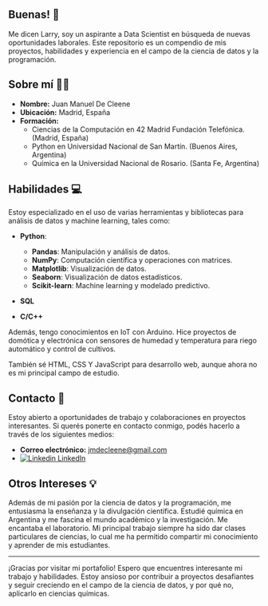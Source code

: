 ## Buenas! 👋

Me dicen Larry, soy un aspirante a Data Scientist en búsqueda de nuevas oportunidades laborales.
Este repositorio es un compendio de mis proyectos, habilidades y experiencia en el campo de la ciencia de datos y la programación.

## Sobre mí 🧑‍🏫

- **Nombre:** Juan Manuel De Cleene
- **Ubicación:** Madrid, España
- **Formación:**
  - Ciencias de la Computación en 42 Madrid Fundación Telefónica. (Madrid, España)
  - Python en Universidad Nacional de San Martín. (Buenos Aires, Argentina)
  - Química en la Universidad Nacional de Rosario. (Santa Fe, Argentina)

## Habilidades 💻

Estoy especializado en el uso de varias herramientas y bibliotecas para análisis de datos y machine learning, tales como:

- **Python**:
  - **Pandas**: Manipulación y análisis de datos.
  - **NumPy**: Computación científica y operaciones con matrices.
  - **Matplotlib**: Visualización de datos.
  - **Seaborn**: Visualización de datos estadísticos.
  - **Scikit-learn**: Machine learning y modelado predictivo.
 
- **SQL**
- **C/C++**

Además, tengo conocimientos en IoT con Arduino.
Hice proyectos de domótica y electrónica con sensores de humedad y temperatura para riego automático y control de cultivos.

También sé HTML, CSS Y JavaScript para desarrollo web, aunque ahora no es mi principal campo de estudio.

## Contacto 📧

Estoy abierto a oportunidades de trabajo y colaboraciones en proyectos interesantes. Si querés ponerte en contacto conmigo, podés hacerlo a través de los siguientes medios:

- **Correo electrónico:** [jmdecleene@gmail.com](mailto:jmdecleene@gmail.com)
- [![Linkedin](https://i.sstatic.net/gVE0j.png) LinkedIn](https://www.linkedin.com/juan-manuel-de-cleene)
&nbsp;

## Otros Intereses 💡

Además de mi pasión por la ciencia de datos y la programación, me entusiasma la enseñanza y la divulgación científica.
Estudié química en Argentina y me fascina el mundo académico y la investigación. Me encantaba el laboratorio.
Mi principal trabajo siempre ha sido dar clases particulares de ciencias, lo cual me ha permitido compartir mi conocimiento y aprender de mis estudiantes.

---

¡Gracias por visitar mi portafolio!
Espero que encuentres interesante mi trabajo y habilidades. Estoy ansioso por contribuir a proyectos desafiantes y seguir creciendo en el campo de la ciencia de datos, y por qué no, aplicarlo en ciencias químicas.
